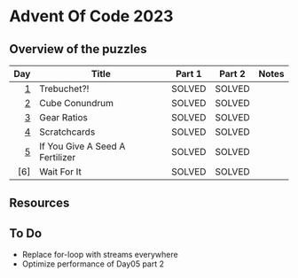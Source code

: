 # Advent Of Code 2023

## Overview of the puzzles

| Day | Title                           | Part 1 | Part 2 | Notes |
|----:|---------------------------------|--------|--------|-------|
| [1] | Trebuchet?!                     | SOLVED | SOLVED |       |
| [2] | Cube Conundrum                  | SOLVED | SOLVED |       |
| [3] | Gear Ratios                     | SOLVED | SOLVED |       |
| [4] | Scratchcards                    | SOLVED | SOLVED |       |
| [5] | If You Give A Seed A Fertilizer | SOLVED | SOLVED |       |
| [6] | Wait For It                     | SOLVED | SOLVED |       |

## Resources

## To Do
* Replace for-loop with streams everywhere
* Optimize performance of Day05 part 2

[1]: src/main/kotlin/Day01.kt
[2]: src/main/kotlin/Day02.kt
[3]: src/main/kotlin/Day03.kt
[4]: src/main/kotlin/Day04.kt
[5]: src/main/kotlin/Day05.kt

[5]: src/main/kotlin/Day06.kt